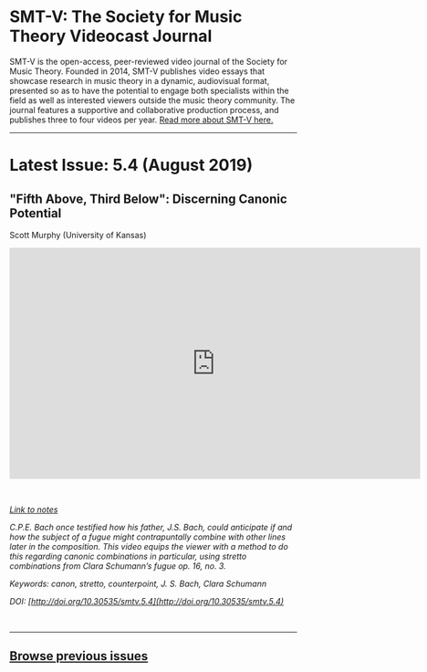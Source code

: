 # SMT-V: The Society for Music Theory Videocast Journal

SMT-V is the open-access, peer-reviewed video journal of the Society for Music Theory. Founded in 2014, SMT-V publishes video essays that showcase research in music theory in a dynamic, audiovisual format, presented so as to have the potential to engage both specialists within the field as well as interested viewers outside the music theory community. The journal features a supportive and collaborative production process, and publishes three to four videos per year. [Read more about SMT-V here.](about)

<hr>

# Latest Issue: 5.4 (August 2019)

## "Fifth Above, Third Below": Discerning Canonic Potential
Scott Murphy (University of Kansas)

<div class="intrinsic-container intrinsic-container-16x9">
<center><iframe src="https://player.vimeo.com/video/351095893?title=0&byline=0&portrait=0" width="720" height="405" frameborder="0" allow="autoplay; fullscreen" allowfullscreen></iframe></center>
</div><p>&nbsp;</p>

*[Link to notes](http://www.smt-v.org/bibliographies/5_4_Murphy.pdf)*

*C.P.E. Bach once testified how his father, J.S. Bach, could anticipate if and how the subject of a fugue might contrapuntally combine with other lines later in the composition.
This video equips the viewer with a method to do this regarding canonic combinations in particular, using stretto combinations from Clara Schumann’s fugue op. 16, no. 3.*

*Keywords: canon, stretto, counterpoint, J. S. Bach, Clara Schumann*

*DOI: [http://doi.org/10.30535/smtv.5.4](http://doi.org/10.30535/smtv.5.4)*

<p>&nbsp;</p>
<hr>



## [Browse previous issues](archives)

